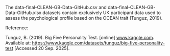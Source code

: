 The data-final-CLEAN-GB-Data-GitHub.csv and data-final-CLEAN-GB-Data-GitHub.xlsx datasets contain exclusively UK participant data used to assess the psychological profile based on the OCEAN trait (Tunguz, 2019).



Reference:

Tunguz, B. (2019). Big Five Personality Test. [online] www.kaggle.com. Available at: https://www.kaggle.com/datasets/tunguz/big-five-personality-test [Accessed 20 Sep. 2025].
